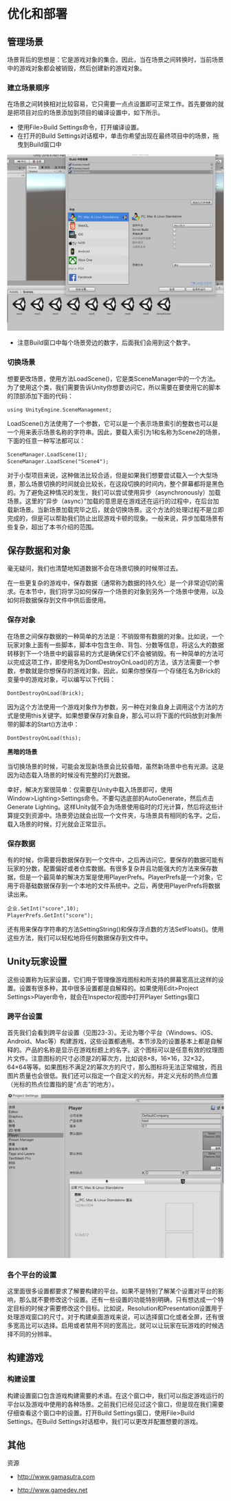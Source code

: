 # 优化和部署

## 管理场景

场景背后的思想是：它是游戏对象的集合。因此，当在场景之间转换时，当前场景中的游戏对象都会被销毁，然后创建新的游戏对象。

### 建立场景顺序

在场景之间转换相对比较容易，它只需要一点点设置即可正常工作。首先要做的就是把项目对应的场景添加到项目的编译设置中，如下所示。

* 使用File>Build Settings命令，打开编译设置。
* 在打开的Build Settings对话框中，单击你希望出现在最终项目中的场景，拖曳到Build窗口中

![image-20200303135816179](image-20200303135816179.png)

* 注意Build窗口中每个场景旁边的数字，后面我们会用到这个数字。



### 切换场景

想要更改场景，使用方法LoadScene()，它是类SceneManager中的一个方法。为了使用这个类，我们需要告诉Unity你想要访问它，所以需要在要使用它的脚本的顶部添加下面的代码：

```
using UnityEngine.SceneManagement;
```

LoadScene()方法使用了一个参数，它可以是一个表示场景索引的整数也可以是一个用来表示场景名称的字符串。因此，要载入索引为1和名称为Scene2的场景，下面的任意一种写法都可以：

```
SceneManager.LoadScene(1);
SceneManager.LoadScene("Scene4");
```

对于小型项目来说，这种做法比较合适，但是如果我们想要尝试载入一个大型场景，那么场景切换的时间就会比较长，在这段切换的时间内，整个屏幕都将是黑色的。为了避免这种情况的发生，我们可以尝试使用异步（asynchronously）加载场景。这里的“异步（async）”加载的意思是在游戏还在运行的过程中，在后台加载新场景。当新场景加载完毕之后，就会切换场景。这个方法的处理过程不是立即完成的，但是可以帮助我们防止出现游戏卡顿的现象。一般来说，异步加载场景有些复杂，超出了本书介绍的范围。



## 保存数据和对象

毫无疑问，我们也清楚地知道数据不会在场景切换的时候带过去。

在一些更复杂的游戏中，保存数据（通常称为数据的持久化）是一个非常迫切的需求。在本节中，我们将学习如何保存一个场景的对象到另外一个场景中使用，以及如何将数据保存到文件中供后面使用。

### 保存对象

在场景之间保存数据的一种简单的方法是：不销毁带有数据的对象。比如说，一个玩家对象上面有一些脚本，脚本中包含生命、背包、分数等信息，将这么大的数据转移到下一个场景中的最容易的方式是确保它们不会被销毁。有一种简单的方法可以完成这项工作，即使用名为DontDestroyOnLoad()的方法，该方法需要一个参数，参数就是你想保存的游戏对象。因此，如果你想保存一个存储在名为Brick的变量中的游戏对象，可以编写以下代码：

```
DontDestroyOnLoad(Brick);
```

因为这个方法使用一个游戏对象作为参数，另一种在对象自身上调用这个方法的方式是使用this关键字。如果想要保存对象自身，那么可以将下面的代码放到对象所带的脚本的Start()方法中：

```
DontDestroyOnLoad(this);
```

**黑暗的场景**

当切换场景的时候，可能会发现新场景会比较昏暗，虽然新场景中也有光源。这是因为动态载入场景的时候没有完整的灯光数据。

幸好，解决方案很简单：仅需要在Unity中载入场景即可，使用Window>Lighting>Settings命令。不要勾选底部的AutoGenerate，然后点击Generate Lighting。这样Unity就不会为场景使用临时的灯光计算，然后将这些计算提交到资源中。场景旁边就会出现一个文件夹，与场景具有相同的名字。之后，载入场景的时候，灯光就会正常显示。



### 保存数据

有的时候，你需要将数据保存到一个文件中，之后再访问它。要保存的数据可能有玩家的分数，配置偏好或者仓库数据。有很多复杂并且功能强大的方法来保存数据，但是一个最简单的解决方案是使用PlayerPrefs。PlayerPrefs是一个对象，它用于将基础数据保存到一个本地的文件系统中。之后，再使用PlayerPrefs将数据读出来。

```
企业.SetInt("score",10);
PlayerPrefs.GetInt("score");
```

还有用来保存字符串的方法SettingString()和保存浮点数的方法SetFloats()。使用这些方法，我们可以轻松地将任何数据保存到文件中。



## Unity玩家设置

这些设置称为玩家设置，它们用于管理像游戏图标和所支持的屏幕宽高比这样的设置。设置有很多种，其中很多设置都是自解释的。如果使用Edit>Project Settings>Player命令，就会在Inspector视图中打开Player Settings窗口

### 跨平台设置

首先我们会看到跨平台设置（见图23-3）。无论为哪个平台（Windows、iOS、Android、Mac等）构建游戏，这些设置都通用。本节涉及的设置基本上都是自解释的。产品的名称是显示在游戏标题上的名字。这个图标可以是任意有效的纹理图片文件。注意图标的尺寸必须是2的幂次方，比如说8×8，16×16，32×32，64×64等等。如果图标不满足2的幂次方的尺寸，那么图标将无法正常缩放，而且图片质量也会很低。我们还可以指定一个自定义的光标，并定义光标的热点位置（光标的热点位置指的是“点击”的地方）。

![image-20200303141943997](image-20200303141943997.png)

### 各个平台的设置

这里面很多设置都要求了解要构建的平台。如果不是特别了解某个设置对平台的影响，那么就不要修改这个设置。还有一些设置的功能特别明确，只有想达成一个特定目标的时候才需要修改这个目标。比如说，Resolution和Presentation设置用于处理游戏窗口的尺寸。对于构建桌面游戏来说，可以选择窗口化或者全屏，还有很多宽高比可以选择。启用或者禁用不同的宽高比，就可以让玩家在玩游戏的时候选择不同的分辨率。



## 构建游戏

### 构建设置

构建设置窗口包含游戏构建需要的术语。在这个窗口中，我们可以指定游戏运行的平台以及游戏中使用的各种场景。之前我们已经见过这个窗口，但是现在我们需要仔细查看这个窗口中的设置。打开Build Settings窗口，使用File>Build Settings。在Build Settings对话框中，我们可以更改并配置想要的游戏。

## 其他

资源

* http://www.gamasutra.com

* http://www.gamedev.net


